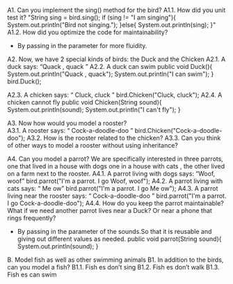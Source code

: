 A1. Can you implement the sing() method for the bird? 
A1.1. How did you unit test it? 
"String sing = bird.sing(); 
 if (sing != "I am singing"){
     System.out.println("Bird not singing.");
 }else{
      System.out.println(sing);
 }"
A1.2. How did you optimize the code for maintainability?
- By passing in the parameter for more fluidity.


A2. Now, we have 2 special kinds of birds: the Duck and the Chicken 
A2.1. A duck says: “Quack , quack ” 
A2.2. A duck can swim 
public void Duck(){
    System.out.println("Quack , quack"); 
    System.out.println("I can swim"); 
 }
bird.Duck();


A2.3. A chicken says: “ Cluck, cluck ” 
bird.Chicken("Cluck, cluck");
A2.4. A chicken cannot fly 
public void Chicken(String sound){
     System.out.println(sound); 
     System.out.println("I can't fly"); 
 }


A3. Now how would you model a rooster?  
A3.1. A rooster says: “ Cock-a-doodle-doo ” 
 bird.Chicken("Cock-a-doodle-doo");
A3.2. How is the rooster related to the chicken? 
A3.3. Can you think of other ways to model a rooster without using inheritance?



A4. Can you model a parrot? We are specifically interested in three parrots, one that lived  in a house with dogs one in a house with cats , the other lived on a farm next to  the rooster. 
A4.1. A parrot living with dogs says: “Woof, woof” 
 bird.parrot("I'm a parrot. I go Woof, woof");
A4.2. A parrot living with cats says: “ Me ow” 
 bird.parrot("I'm a parrot. I go Me ow");
A4.3. A parrot living near the rooster says: “ Cock-a-doodle-doo ” 
 bird.parrot("I'm a parrot. I go Cock-a-doodle-doo");
A4.4. How do you keep the parrot maintainable? What if we need another parrot lives  near a Duck? Or near a phone that rings frequently? 
- By passing in the parameter of the sounds.So that it is reusable and giving out different values as needed.
public void parrot(String sound){
     System.out.println(sound); 
 }


B. Model fish as well as other swimming animals 
B1. In addition to the birds, can you model a fish? 
 B1.1. Fish es don’t sing 
 B1.2. Fish es don’t walk 
 B1.3. Fish es can swim 

